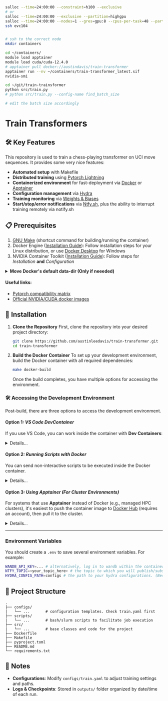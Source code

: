 ```sh
salloc --time=24:00:00 --constraint=h100 --exclusive
# or
salloc --time=24:00:00 --exclusive --partition=highgpu
salloc --time=24:00:00 --nodes=1 --gres=gpu:8 --cpus-per-task=48 --partition=highgpu
ssh evc104


# ssh to the correct node
mkdir containers

cd ~/containers/
module load apptainer
module load cuda/cuda-12.4.0
# apptainer pull docker://austindavis/train-transformer
apptainer run --nv ~/containers/train-transformer_latest.sif
nvidia-smi

cd ~/git/train-trainsformer
python src/train.py
# python src/train.py --config-name find_batch_size

# edit the batch size accordingly
```

# Train Transformers


## 🛠 Key Features

This repository is used to train a chess-playing transformer on UCI move sequences. It provides some very nice features:
- **Automated setup** with Makefile
- **Distributed training** using [Pytorch Lightning](https://lightning.ai/docs/pytorch/stable)
- **Containerized environment** for fast-deployment via [Docker](https://www.docker.com/) or [Apptainer](https://apptainer.org/)
- **Configuration management** via [Hydra](https://hydra.cc/)
- **Training monitoring** via [Weights & Biases](https://wandb.ai/)
- **Start/stop/error notifications** via [Ntfy.sh](https://ntfy.sh/), plus the ability to interrupt training remotely via notify.sh


## 📋 Prerequisites

1. [GNU Make](https://www.gnu.org/software/make/) (shortcut command for building/running the container)
1. Docker Engine ([Installation Guide](https://docs.docker.com/engine/install/)): Follow installation steps for your Linux distribution, or use [Docker Desktop](https://docs.docker.com/desktop/) for Windows
1. NVIDIA Container Toolkit ([Installation Guide](https://docs.nvidia.com/datacenter/cloud-native/container-toolkit/latest/install-guide.html)): Follow steps for *Installation* **and** *Configuration*

<details><summary><b>Move Docker's default data-dir (Only if neeeded)</b><br></summary>

On my system, I have a lot of free space at `/home`, but very little in docker's default directory. Run the following commands to update Docker to store its data in a different directory.

1. Shutdown Docker service

   ```shell
   sudo systemctl stop docker docker.socket
   sudo systemctl status docker
   ```

2. Move data to the new path (if it's not already there)

   ```shell
   sudo mkdir -p /etc/docker
   sudo rsync -avxP /var/lib/docker/ /home/docker/
   echo '{
     "data-root": "/home/docker"
   }' | sudo tee /etc/docker/daemon.json
   ```

3. Restart the Docker services

   ```shell
   sudo systemctl restart docker
   ```

</details>

#### Useful links:

- [Pytorch compatibility matrix](https://github.com/pytorch/pytorch/blob/main/RELEASE.md)
- [Official NVIDIA/CUDA docker images](https://hub.docker.com/r/nvidia/cuda/tags)

## 🚀 Installation

   1. **Clone the Repository**
      First, clone the repository into your desired project directory:

      ```sh
      git clone https://github.com/austinleedavis/train-transformer.git
      cd train-transformer
      ```

   1. **Build the Docker Container**
      To set up your development environment, build the Docker container with all required dependencies:

      ```sh
      make docker-build
      ```

      Once the build completes, you have multiple options for accessing the environment.


### 🛠 Accessing the Development Environment
Post-build, there are three options to access the development environment.

#### Option 1: ***VS Code DevContainer***
If you use VS Code, you can work inside the container with **Dev Containers**:

<details><summary>Details...</summary>

1. Install the [Dev Containers extension](https://marketplace.visualstudio.com/items?itemName=ms-vscode-remote.remote-containers).
2. Open the project in VS Code.
3. Open the command palette (**Ctrl+Shift+P** / **Cmd+Shift+P**) and select:
   ```
   Dev Containers: Reopen in Container
   ```

This will start a development session inside the Docker environment.

</details>

#### Option 2: ***Running Scripts with Docker***
You can send non-interactive scripts to be executed inside the Docker container. 

<details><summary>Details...</summary> 

Run:

```sh
docker run --rm -v $(pwd):/workspace $(basename $(pwd)):latest bash -c "./scripts/train.sh"
```

</details>

#### Option 3: ***Using Apptainer (For Cluster Environments)***
For systems that use **Apptainer** instead of Docker (e.g., managed HPC clusters), it's easiest to push the container image to [Docker Hub](https://hub.docker.com/) (requires an account), then pull it to the cluster.
<details><summary>Details...</summary>

Follow these steps:

  1. **Allocate a Compute Node (if required)**
  Some clusters require an allocation before running GPU workloads:
      ```sh
      salloc --time=1:00:00 --gres=gpu:1
      ```
      Once granted, note the assigned node and connect to it:
      ```sh
      ssh <assigned_node>
      ```
  
  1. **Load Required Modules**.
      Ensure **Apptainer** and **CUDA** are available:
      ```sh
      module load apptainer
      module load cuda/cuda-12.4.0
      ```
  
  1. **Pull the Container Image**
      To use your Docker container with Apptainer, first push it to [Docker Hub](https://hub.docker.com/) (requires an account). Then, pull it onto the cluster:
      
      ```sh
      apptainer pull docker://<your_username>/train-transformer
      ```
  
  1. **Run the Container and Check GPU Access**
      ```sh
      apptainer run --nv ~/containers/train-transformer_Latest.sif
      ```
      
      Once inside the container (you should see an `Apptainer>` prompt), verify GPU availability:
      
      ```sh
      Apptainer> nvidia-smi
      ```

      If the GPUs are recognized, you're all set!
</details>

---


### Environment Variables

You should create a `.env` to save several environment variables. For example:

```sh
WANDB_API_KEY=... # alternatively, log in to wandb within the container.
NTFY_TOPIC=<your_topic_here> # the topic to which you will publish/subscribe notifications
HYDRA_CONFIG_PATH=configs # the path to your hydra configurations. (Best practice: use a config folder outside the git repository)
```

## 📂 Project Structure

```
.
├── configs/      
|   └── ...       # configuration templates. Check train.yaml first
├── scripts/      
|   └── ...       # bash/slurm scripts to facilitate job execution
├── src/          
|   └── ...       # base classes and code for the project
├── Dockerfile 
├── Makefile
├── pyproject.toml
├── README.md
└── requirements.txt
```

## 📝 Notes

- **Configurations**: Modify `configs/train.yaml` to adjust training settings and paths.
- **Logs & Checkpoints**: Stored in `outputs/` folder organized by date/time of each run.
